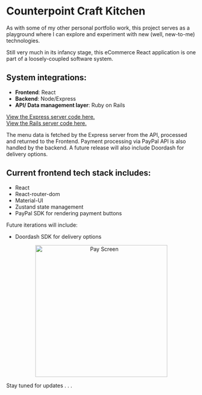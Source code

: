 # Counterpoint Craft Kitchen

As with some of my other personal portfolio work, this project serves as a playground where I can explore and experiment with new (well, new-to-me) technologies.

Still very much in its infancy stage, this eCommerce React application is one part of a loosely-coupled software system.

## System integrations:
  * **Frontend**: React
  * **Backend**: Node/Express
  * **API/ Data management layer**: Ruby on Rails

  [View the Express server code here.](https://github.com/sds-smith/ecomm_server)  
  [View the Rails server code here.](https://github.com/sds-smith/restaurant_menu_cms)

The menu data is fetched by the Express server from the API, processed and returned to the Frontend. Payment processing via PayPal API is also handled by the backend. A future release will also include Doordash for delivery options.

## Current frontend tech stack includes:
  * React
  * React-router-dom
  * Material-UI
  * Zustand state management
  * PayPal SDK for rendering payment buttons

Future iterations will include:
  * Doordash SDK for delivery options

<!-- ![Pay Screen](https://github.com/sds-smith/restaurant_menu/blob/main/public/screenshots/55663C0C-9B58-4D15-B9BD-3DBB159C0C96_1_201_a.jpeg) -->

<p align="center">
  <img src="https://github.com/sds-smith/restaurant_menu/blob/main/public/screenshots/55663C0C-9B58-4D15-B9BD-3DBB159C0C96_1_201_a.jpeg" width="350" title="Pay Screen">
  <!-- <img src="your_relative_path_here_number_2_large_name" width="350" alt="accessibility text"> -->
</p>


Stay tuned for updates . . .
